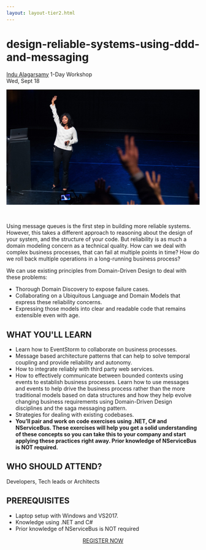 ```yaml
---
layout: layout-tier2.html
---
```

<div class="container section workshop-single-page">
  <div class="row">
    <div class="col-xs-12 col-sm-2">
      <div class="speaker-container">
        <a href="../speakers/indu-alagarsamy.html"><div class="speaker-img indu-alagarsamy keep-color"></div></a>
      </div>
    </div>
    <div class="col-xs-12 col-sm-8 content">
      <h1 class="section-header">design-reliable-systems-using-ddd-and-messaging</h1>
      <p><span class="speaker-name"><a href="../speakers/indu-alagarsamy.html">Indu Alagarsamy</a></span
      >
      <span class="duration">1-Day Workshop<br />Wed, Sept 18</span></p>
      <img src="../img/workshop/Workshop-Indu-Alagarsamy.jpg" class="speaker--workshop-content-img" alt="" style="margin-bottom: 30px" />
      <p>Using message queues is the first step in building more reliable systems. However, this takes a different approach to reasoning about the design of your system, and the structure of your code. But reliability is as much a domain modeling concern as a technical quality. How can we deal with complex business processes, that can fail at multiple points in time? How do we roll back multiple operations in a long-running business process?</p>
      <p>We can use existing principles from Domain-Driven Design to deal with these problems:</p>
      <ul>
        <li>Thorough Domain Discovery to expose failure cases.</li>
        <li>Collaborating on a Ubiquitous Language and Domain Models that express these reliability concerns.</li>
        <li>Expressing those models into clear and readable code that remains extensible even with age.</li>
      </ul>
      <h2>WHAT YOU'LL LEARN</h2>
      <ul>
        <li>Learn how to EventStorm to collaborate on business processes.</li>
        <li>Message based architecture patterns that can help to solve temporal coupling and provide reliability and autonomy.</li>
        <li>How to integrate reliably with third party web services.</li>
        <li>How to effectively communicate between bounded contexts using events to establish business processes. Learn how to use messages and events to help drive the business process rather than the more traditional models based on data structures and how they help evolve changing business requirements using Domain-Driven Design disciplines and the saga messaging pattern.</li>
        <li>Strategies for dealing with existing codebases.</li>
        <li><strong>You’ll pair and work on code exercises using .NET, C# and NServiceBus. These exercises will help you get a solid understanding of these concepts so you can take this to your company and start applying these practices right away. Prior knowledge of NServiceBus is NOT required.</strong></li>
      </ul>
      <h2>WHO SHOULD ATTEND?</h2>
      <p>Developers, Tech leads or Architects</p>
      <h2>PREREQUISITES</h2>
      <ul>
        <li>Laptop setup with Windows and VS2017.</li>
        <li>Knowledge using .NET and C#</li>
        <li>Prior knowledge of NServiceBus is NOT required</li>
      </ul>
      <div class="col-xs-12" align="center">
        <a class="btn" href="https://ti.to/eddd/explore-ddd-2019"
          >REGISTER NOW</a
        >
      </div>
    </div>
  </div>
</div>
